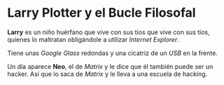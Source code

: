 # Larry Plotter y el Bucle Filosofal

**Larry** es un niño huérfano que vive con sus tios que vive con sus tíos, quienes lo maltratan obligándole a utilizar *Internet Explorer*.

Tiene unas *Google Glass* redondas y una cicatriz de un *USB* en la frente.

Un día aparece **Neo**, el de *Matrix* y le dice que él también puede ser un hacker. Así que lo saca de *Matrix* y le lleva a una escuela de hacking.
